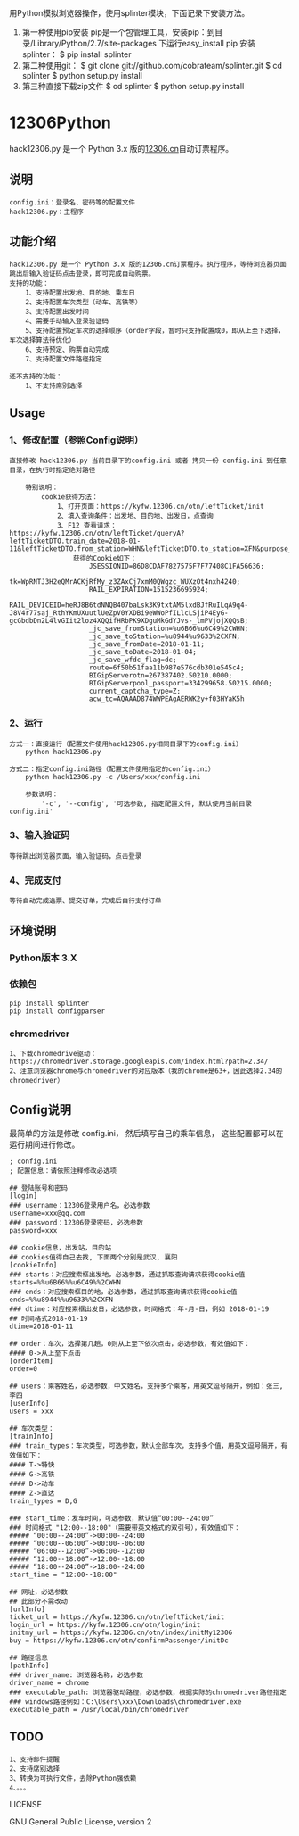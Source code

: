 用Python模拟浏览器操作，使用splinter模块，下面记录下安装方法。 
1. 第一种使用pip安装 
pip是一个包管理工具，安装pip：到目录/Library/Python/2.7/site-packages 下运行easy_install pip 
安装splinter： 
$ pip install splinter 
2. 第二种使用git： 
$ git clone git://github.com/cobrateam/splinter.git 
$ cd splinter 
$ python setup.py install 
3. 第三种直接下载zip文件 
$ cd splinter 
$ python setup.py install



# 12306Python
hack12306.py 是一个 Python 3.x 版的[12306.cn](http://www.12306.cn/mormhweb/)自动订票程序。

## 说明
```
config.ini：登录名、密码等的配置文件
hack12306.py：主程序
```

## 功能介绍
```
hack12306.py 是一个 Python 3.x 版的12306.cn订票程序。执行程序，等待浏览器页面跳出后输入验证码点击登录，即可完成自动购票。
支持的功能：
    1、支持配置出发地、目的地、乘车日
    2、支持配置车次类型（动车、高铁等）
    3、支持配置出发时间
    4、需要手动输入登录验证码
    5、支持配置预定车次的选择顺序（order字段，暂时只支持配置成0，即从上至下选择，车次选择算法待优化）
    6、支持预定、购票自动完成	
    7、支持配置文件路径指定
   
还不支持的功能：
    1、不支持席别选择
```

## Usage
### 1、修改配置（参照Config说明）
```
直接修改 hack12306.py 当前目录下的config.ini 或者 拷贝一份 config.ini 到任意目录，在执行时指定绝对路径

    特别说明：
        cookie获得方法：
            1、打开页面：https://kyfw.12306.cn/otn/leftTicket/init
            2、填入查询条件：出发地、目的地、出发日，点查询
            3、F12 查看请求：https://kyfw.12306.cn/otn/leftTicket/queryA?leftTicketDTO.train_date=2018-01-11&leftTicketDTO.from_station=WHN&leftTicketDTO.to_station=XFN&purpose_codes=ADULT
                获得的Cookie如下：
                    JSESSIONID=86D8CDAF7827575F7F77408C1FA56636;
                    tk=WpRNTJ3H2eQMrACKjRfMy_z3ZAxCj7xmM0QWqzc_WUXzOt4nxh4240;
                    RAIL_EXPIRATION=1515236695924;
                    RAIL_DEVICEID=heRJ8B6tdNNQB407baLsk3K9txtAM5lxdBJfRuILqA9q4-J8V4r77saj_RthYKmUXuutlUeZpV0YXDBi9eWWoPfILlcLSjiP4EyG-gcGbdbDn2L4lvGIit2loz4XQQifHRbPK9XDguMkGdYJvs-_lmPVjojXQQsB;
                    _jc_save_fromStation=%u6B66%u6C49%2CWHN;
                    _jc_save_toStation=%u8944%u9633%2CXFN;
                    _jc_save_fromDate=2018-01-11;
                    _jc_save_toDate=2018-01-04;
                    _jc_save_wfdc_flag=dc;
                    route=6f50b51faa11b987e576cdb301e545c4;
                    BIGipServerotn=267387402.50210.0000;
                    BIGipServerpool_passport=334299658.50215.0000;
                    current_captcha_type=Z;
                    acw_tc=AQAAAD874WWPEAgAERWK2y+f03HYaK5h
```
### 2、运行
```
方式一：直接运行（配置文件使用hack12306.py相同目录下的config.ini）
	python hack12306.py

方式二：指定config.ini路径（配置文件使用指定的config.ini）
	python hack12306.py -c /Users/xxx/config.ini

	参数说明：
		'-c', '--config', '可选参数, 指定配置文件, 默认使用当前目录 config.ini'
```
### 3、输入验证码
```
等待跳出浏览器页面，输入验证码，点击登录
```
### 4、完成支付
```
等待自动完成选票、提交订单，完成后自行支付订单
```

## 环境说明
### Python版本 3.X
### 依赖包
```
pip install splinter
pip install configparser
```
### chromedriver
```
1、下载chromedrive驱动：https://chromedriver.storage.googleapis.com/index.html?path=2.34/
2、注意浏览器chrome与chromedriver的对应版本（我的chrome是63+，因此选择2.34的chromedriver）
```

## Config说明

最简单的方法是修改 config.ini， 然后填写自己的乘车信息， 这些配置都可以在运行期间进行修改。

```
; config.ini
; 配置信息：请依照注释修改必选项

## 登陆账号和密码
[login]
### username：12306登录用户名，必选参数
username=xxx@qq.com
### password：12306登录密码，必选参数
password=xxx

## cookie信息，出发站，目的站
## cookies值得自己去找, 下面两个分别是武汉, 襄阳
[cookieInfo]
### starts：对应搜索框出发地，必选参数，通过抓取查询请求获得cookie值
starts=%%u6B66%%u6C49%%2CWHN
### ends：对应搜索框目的地，必选参数，通过抓取查询请求获得cookie值
ends=%%u8944%%u9633%%2CXFN
### dtime：对应搜索框出发日，必选参数，时间格式：年-月-日，例如 2018-01-19
## 时间格式2018-01-19
dtime=2018-01-11

## order：车次，选择第几趟，0则从上至下依次点击，必选参数，有效值如下：
#### 0->从上至下点击
[orderItem]
order=0

## users：乘客姓名，必选参数，中文姓名，支持多个乘客，用英文逗号隔开，例如：张三,李四
[userInfo]
users = xxx

## 车次类型：
[trainInfo]
### train_types：车次类型，可选参数，默认全部车次，支持多个值，用英文逗号隔开，有效值如下：
#### T->特快
#### G->高铁
#### D->动车
#### Z->直达
train_types = D,G

### start_time：发车时间，可选参数，默认值“00:00--24:00”
### 时间格式 "12:00--18:00"（需要带英文格式的双引号），有效值如下：
##### “00:00--24:00”->00:00--24:00
##### “00:00--06:00”->00:00--06:00
##### “06:00--12:00”->06:00--12:00
##### “12:00--18:00”->12:00--18:00
##### “18:00--24:00”->18:00--24:00
start_time = "12:00--18:00"

## 网址，必选参数
## 此部分不需改动
[urlInfo]
ticket_url = https://kyfw.12306.cn/otn/leftTicket/init
login_url = https://kyfw.12306.cn/otn/login/init
initmy_url = https://kyfw.12306.cn/otn/index/initMy12306
buy = https://kyfw.12306.cn/otn/confirmPassenger/initDc

## 路径信息
[pathInfo]
### driver_name: 浏览器名称，必选参数
driver_name = chrome
### executable_path: 浏览器驱动路径，必选参数，根据实际的chromedriver路径指定
### windows路径例如：C:\Users\xxx\Downloads\chromedriver.exe
executable_path = /usr/local/bin/chromedriver
```

## TODO
```
1、支持邮件提醒
2、支持席别选择
3、转换为可执行文件，去除Python强依赖
4、。。。
```

LICENSE

GNU General Public License, version 2
